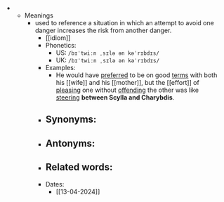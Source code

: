 -
	- Meanings
		- used to reference a situation in which an attempt to avoid one danger increases the risk from another danger.
			- [[idiom]]
			- Phonetics:
				- US: `/bɪˈtwiːn ˌsɪlə ən kəˈrɪbdɪs/`
				- UK: `/bɪˈtwiːn ˌsɪlə ən kəˈrɪbdɪs/`
			- Examples:
				- He would have [preferred](prefer) to be on good [terms](term) with both his [[wife]] and his [[mother]], but the [[effort]] of [pleasing](please) one without [offending](offend) the other was like [steering](steer) **between Scylla and Charybdis**.
			- Synonyms:
				-
			- Antonyms:
				-
			- Related words:
				-
			- Dates:
				- [[13-04-2024]]
